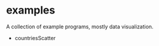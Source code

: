 examples
========

A collection of example programs, mostly data visualization.

<ul><li>countriesScatter</li></ul>
